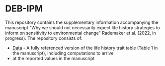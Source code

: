 # DEB-IPM

This repository contains the supplementary information accompanying the manuscript 
"Why we should not necessarily expect life history strategies to inform on sensitivity to environmental change" Rademaker et al. (2022, in progress).
The repository consists of:

- [Data](Data) - A fully referenced version of the life history trait table (Table 1 in the manuscript), including computations to arrive 
- at the reported values in the manuscript

<br>
<br>
 
